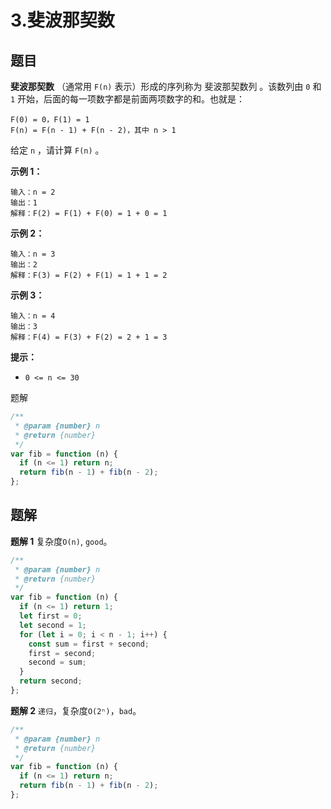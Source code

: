 # 3.斐波那契数

## 题目

**斐波那契数** （通常用 `F(n)` 表示）形成的序列称为 斐波那契数列 。该数列由 `0` 和 `1` 开始，后面的每一项数字都是前面两项数字的和。也就是：

```
F(0) = 0，F(1) = 1
F(n) = F(n - 1) + F(n - 2)，其中 n > 1
```

给定 `n` ，请计算 `F(n)` 。

**示例 1：**

```
输入：n = 2
输出：1
解释：F(2) = F(1) + F(0) = 1 + 0 = 1
```

**示例 2：**

```
输入：n = 3
输出：2
解释：F(3) = F(2) + F(1) = 1 + 1 = 2
```

**示例 3：**

```
输入：n = 4
输出：3
解释：F(4) = F(3) + F(2) = 2 + 1 = 3
```

**提示：**

- `0 <= n <= 30`

题解

```js
/**
 * @param {number} n
 * @return {number}
 */
var fib = function (n) {
  if (n <= 1) return n;
  return fib(n - 1) + fib(n - 2);
};
```

## 题解

**题解 1**
复杂度`O(n)`, `good`。

```js
/**
 * @param {number} n
 * @return {number}
 */
var fib = function (n) {
  if (n <= 1) return 1;
  let first = 0;
  let second = 1;
  for (let i = 0; i < n - 1; i++) {
    const sum = first + second;
    first = second;
    second = sum;
  }
  return second;
};
```

**题解 2**
`递归`，复杂度`O(2ⁿ)`，`bad`。

```js
/**
 * @param {number} n
 * @return {number}
 */
var fib = function (n) {
  if (n <= 1) return n;
  return fib(n - 1) + fib(n - 2);
};
```
